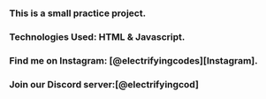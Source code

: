 ### This is a small practice project.

### Technologies Used: HTML & Javascript.

### Find me on Instagram: [@electrifyingcodes][Instagram].
### Join our Discord server:[@electrifyingcod]

[Instgram]: https://www.instagram.com/electrifying_codes
[discord]: https://discord.com/in